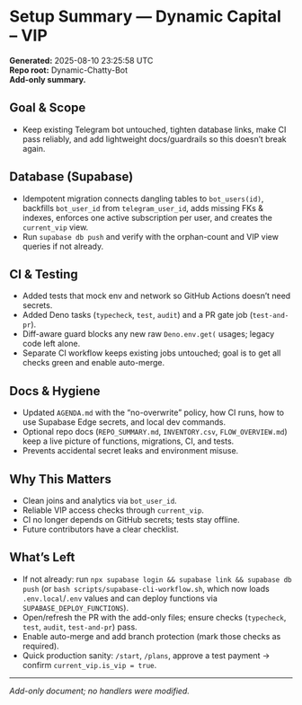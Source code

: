 # Setup Summary — Dynamic Capital – VIP

**Generated:** 2025-08-10 23:25:58 UTC  
**Repo root:** Dynamic-Chatty-Bot  
**Add-only summary.**

## Goal & Scope
- Keep existing Telegram bot untouched, tighten database links, make CI pass reliably, and add lightweight docs/guardrails so this doesn’t break again.

## Database (Supabase)
- Idempotent migration connects dangling tables to `bot_users(id)`, backfills `bot_user_id` from `telegram_user_id`, adds missing FKs & indexes, enforces one active subscription per user, and creates the `current_vip` view.
- Run `supabase db push` and verify with the orphan-count and VIP view queries if not already.

## CI & Testing
- Added tests that mock env and network so GitHub Actions doesn’t need secrets.
- Added Deno tasks (`typecheck`, `test`, `audit`) and a PR gate job (`test-and-pr`).
- Diff-aware guard blocks any new raw `Deno.env.get(` usages; legacy code left alone.
- Separate CI workflow keeps existing jobs untouched; goal is to get all checks green and enable auto-merge.

## Docs & Hygiene
- Updated `AGENDA.md` with the “no-overwrite” policy, how CI runs, how to use Supabase Edge secrets, and local dev commands.
- Optional repo docs (`REPO_SUMMARY.md`, `INVENTORY.csv`, `FLOW_OVERVIEW.md`) keep a live picture of functions, migrations, CI, and tests.
- Prevents accidental secret leaks and environment misuse.

## Why This Matters
- Clean joins and analytics via `bot_user_id`.
- Reliable VIP access checks through `current_vip`.
- CI no longer depends on GitHub secrets; tests stay offline.
- Future contributors have a clear checklist.

## What’s Left
- If not already: run `npx supabase login && supabase link && supabase db push`
  (or `bash scripts/supabase-cli-workflow.sh`, which now loads
  `.env.local`/`.env` values and can deploy functions via
  `SUPABASE_DEPLOY_FUNCTIONS`).
- Open/refresh the PR with the add-only files; ensure checks (`typecheck`, `test`, `audit`, `test-and-pr`) pass.
- Enable auto-merge and add branch protection (mark those checks as required).
- Quick production sanity: `/start`, `/plans`, approve a test payment → confirm `current_vip.is_vip = true`.

---
*Add-only document; no handlers were modified.*
